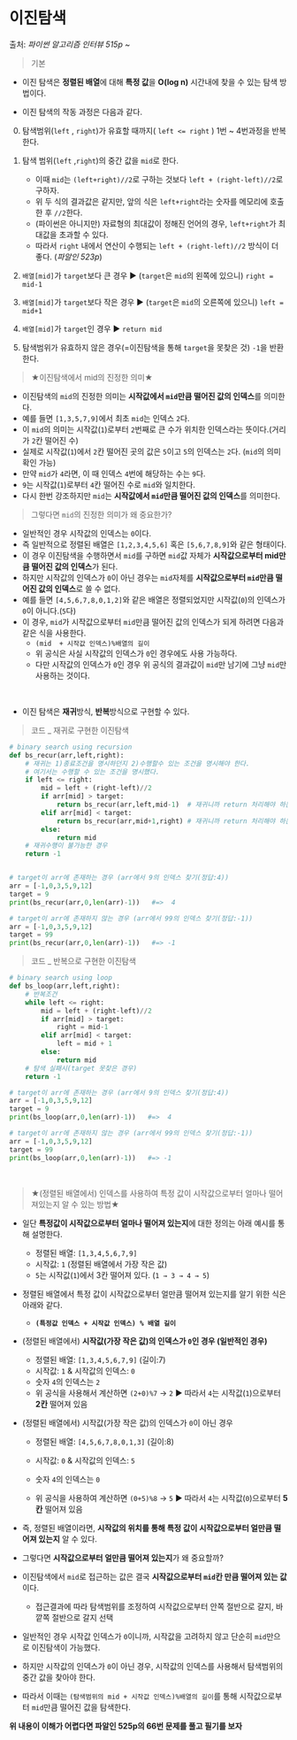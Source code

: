 # 이진탐색

출처: *파이썬 알고리즘 인터뷰 515p ~*     



> 기본

* 이진 탐색은 **정렬된 배열**에 대해 **특정 값**을 **O(log n)** 시간내에 찾을 수 있는 탐색 방법이다.

* 이진 탐색의 작동 과정은 다음과 같다.

0. 탐색범위(`left` , `right`)가 유효할 때까지( `left <= right` ) 1번 ~ 4번과정을 반복한다.

1. 탐색 범위(`left` ,`right`)의 중간 값을 `mid`로 한다.
   * 이때 `mid`는 `(left+right)//2`로 구하는 것보다 `left + (right-left)//2`로 구하자.
   * 위 두 식의 결과값은 같지만, 앞의 식은 `left+right`라는 숫자를 메모리에 호출한 후 `//2`한다.
   * (파이썬은 아니지만) 자료형의 최대값이 정해진 언어의 경우, `left+right`가 최대값을 초과할 수 있다.
   * 따라서 `right` 내에서 연산이 수행되는 `left + (right-left)//2` 방식이 더 좋다. (*파알인 523p*)
2. `배열[mid]`가 `target`보다 큰 경우 ▶ (`target`은 `mid`의 왼쪽에 있으니) `right = mid-1`
3. `배열[mid]`가 `target`보다 작은 경우 ▶ (`target`은 `mid`의 오른쪽에 있으니) `left = mid+1`
4. `배열[mid]`가 `target`인 경우 ▶ `return mid`
5. 탐색범위가 유효하지 않은 경우(=이진탐색을 통해 `target`을 못찾은 것) `-1`을 반환한다.



> ★이진탐색에서 mid의 진정한 의미★

* 이진탐색의 `mid`의 진정한 의미는 **시작값에서 `mid`만큼 떨어진 값의 인덱스**를 의미한다.
* 예를 들면 `[1,3,5,7,9]`에서 최초 `mid`는 인덱스 `2`다.
* 이 `mid`의 의미는 시작값(`1`)로부터 `2`번째로 큰 수가 위치한 인덱스라는 뜻이다.(거리가 `2`칸 떨어진 수)
* 실제로 시작값(`1`)에서 `2`칸 떨어진 곳의 값은 `5`이고 `5`의 인덱스는 `2`다. (`mid`의 의미 확인 가능)
* 만약 `mid`가 `4`라면, 이 때 인덱스 `4`번에 해당하는 수는 `9`다.
* `9`는 시작값(`1`)로부터 `4`칸 떨어진 수로 `mid`와 일치한다.
* 다시 한번 강조하지만 `mid`는 **시작값에서 `mid`만큼 떨어진 값의 인덱스**를 의미한다.      



> 그렇다면 `mid`의 진정한 의미가 왜 중요한가?

* 일반적인 경우 시작값의 인덱스는 `0`이다. 
* 즉 일반적으로 정렬된 배열은 `[1,2,3,4,5,6]` 혹은 `[5,6,7,8,9]`와 같은 형태이다.
* 이 경우 이진탐색을 수행하면서 `mid`를 구하면 `mid`값 자체가 **시작값으로부터 mid만큼 떨어진 값의 인덱스**가 된다.
* 하지만 시작값의 인덱스가 `0`이 아닌 경우는 `mid`자체를 **시작값으로부터 `mid`만큼 떨어진 값의 인덱스**로 쓸 수 없다.
* 예를 들면 `[4,5,6,7,8,0,1,2]`와 같은 배열은 정렬되었지만 시작값(`0`)의 인덱스가 `0`이 아니다.(`5`다)
* 이 경우, `mid`가 시작값으로부터 `mid`만큼 떨어진 값의 인덱스가 되게 하려면 다음과 같은 식을 사용한다.
  * `(mid  + 시작값 인덱스)%배열의 길이`
  * 위 공식은 사실 시작값의 인덱스가 `0`인 경우에도 사용 가능하다. 
  * 다만 시작값의 인덱스가 `0`인 경우 위 공식의 결과값이 `mid`만 남기에 그냥 `mid`만 사용하는 것이다.

​    



* 이진 탐색은 **재귀**방식, **반복**방식으로 구현할 수 있다.     



> 코드 _ 재귀로 구현한 이진탐색

```python
# binary search using recursion
def bs_recur(arr,left,right):
    # 재귀는 1)종료조건을 명시하던지 2)수행할수 있는 조건을 명시해야 한다.
    # 여기서는 수행할 수 있는 조건을 명시했다.
    if left <= right:
        mid = left + (right-left)//2
        if arr[mid] > target:
            return bs_recur(arr,left,mid-1)  # 재귀니까 return 처리해야 하는 것(주의)
        elif arr[mid] < target:
        	return bs_recur(arr,mid+1,right) # 재귀니까 return 처리해야 하는 것(주의)
        else:
            return mid
    # 재귀수행이 불가능한 경우
    return -1


# target이 arr에 존재하는 경우 (arr에서 9의 인덱스 찾기(정답:4))
arr = [-1,0,3,5,9,12]
target = 9
print(bs_recur(arr,0,len(arr)-1))   #=>  4

# target이 arr에 존재하지 않는 경우 (arr에서 99의 인덱스 찾기(정답:-1))
arr = [-1,0,3,5,9,12]
target = 99
print(bs_recur(arr,0,len(arr)-1))   #=> -1
```

   





> 코드 _ 반복으로 구현한 이진탐색

```python
# binary search using loop
def bs_loop(arr,left,right):
    # 반복조건 
    while left <= right:
        mid = left + (right-left)//2
        if arr[mid] > target:
            right = mid-1
        elif arr[mid] < target:
            left = mid + 1
        else:
            return mid
    # 탐색 실패시(target 못찾은 경우)
    return -1

# target이 arr에 존재하는 경우 (arr에서 9의 인덱스 찾기(정답:4))
arr = [-1,0,3,5,9,12]
target = 9
print(bs_loop(arr,0,len(arr)-1))   #=>  4

# target이 arr에 존재하지 않는 경우 (arr에서 99의 인덱스 찾기(정답:-1))
arr = [-1,0,3,5,9,12]
target = 99
print(bs_loop(arr,0,len(arr)-1))   #=> -1
```

​    



> ★(정렬된 배열에서) 인덱스를 사용하여 특정 값이 시작값으로부터 얼마나 떨어져있는지 알 수 있는 방법★

* 일단 **특정값이 시작값으로부터 얼마나 떨어져 있는지**에 대한 정의는 아래 예시를 통해 설명한다.
  * 정렬된 배열:  `[1,3,4,5,6,7,9]`
  * 시작값: `1` (정렬된 배열에서 가장 작은 값) 
  * `5`는 시작값(`1`)에서 3칸 떨어져 있다. (`1 → 3 → 4 → 5`)    



* 정렬된 배열에서 특정 값이 시작값으로부터 얼만큼 떨어져 있는지를 알기 위한 식은 아래와 같다.
  * **`(특정값 인덱스 + 시작값 인덱스) % 배열 길이`**    



* (정렬된 배열에서) **시작값(가장 작은 값)의 인덱스가 `0`인 경우 (일반적인 경우)** 
  * 정렬된 배열:  `[1,3,4,5,6,7,9]`   (길이:7)
  * 시작값: `1` & 시작값의 인덱스: `0`
  * 숫자 `4`의 인덱스는 `2`  
  * 위 공식을 사용해서 계산하면 `(2+0)%7` → `2`  ▶ 따라서 `4`는 시작값(`1`)으로부터 **2칸** 떨어져 있음    



* (정렬된 배열에서) 시작값(가장 작은 값)의 인덱스가 `0`이 아닌 경우

  * 정렬된 배열: `[4,5,6,7,8,0,1,3]`   (길이:8)

  * 시작값: `0`     &   시작값의 인덱스: `5`

  * 숫자 `4`의 인덱스는 `0`

  * 위 공식을 사용하여 계산하면 `(0+5)%8` → `5` ▶ 따라서 `4`는 시작값(`0`)으로부터 **5칸** 떨어져 있음

    

* 즉, 정렬된 배열이라면, **시작값의 위치를 통해 특정 값이 시작값으로부터 얼만큼 떨어져 있는지** 알 수 있다. 

* 그렇다면 **시작값으로부터 얼만큼 떨어져 있는지**가 왜 중요할까?

* 이진탐색에서  `mid`로 접근하는 값은 결국 **시작값으로부터 `mid`칸 만큼 떨어져 있는 값**이다.

  * 접근결과에 따라 탐색범위를 조정하여 시작값으로부터 안쪽 절반으로 갈지, 바깥쪽 절반으로 갈지 선택

* 일반적인 경우 시작값 인덱스가 `0`이니까, 시작값을 고려하지 않고 단순히 `mid`만으로 이진탐색이 가능했다.

* 하지만 시작값의 인덱스가 `0`이 아닌 경우, 시작값의 인덱스를 사용해서 탐색범위의 중간 값을 찾아야 한다.

* 따라서 이때는 `(탐색범위의 mid + 시작값 인덱스)%배열의 길이`를 통해 시작값으로부터 `mid`만큼 떨어진 값을 탐색한다. 



**위 내용이 이해가 어렵다면 파알인 525p의 66번 문제를 풀고 필기를 보자**
